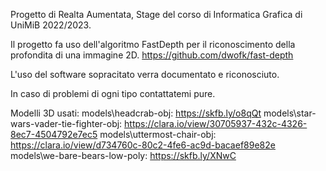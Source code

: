 Progetto di Realta Aumentata, Stage del corso di Informatica Grafica di UniMiB 2022/2023.

Il progetto fa uso dell'algoritmo FastDepth per il riconoscimento della profondita di una immagine 2D.
https://github.com/dwofk/fast-depth

L'uso del software sopracitato verra documentato e riconosciuto.

In caso di problemi di ogni tipo contattatemi pure.

Modelli 3D usati:
models\headcrab-obj: https://skfb.ly/o8qQt
models\star-wars-vader-tie-fighter-obj: https://clara.io/view/30705937-432c-4326-8ec7-4504792e7ec5
models\uttermost-chair-obj: https://clara.io/view/d734760c-80c2-4fe6-ac9d-bacaef89e82e
models\we-bare-bears-low-poly: https://skfb.ly/XNwC